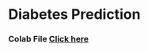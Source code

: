 # Diabetes Prediction

### Colab File [Click here](https://colab.research.google.com/drive/1_88sZ62BO-34-oXfchlcO8HIDteiVPcJ?usp=sharing)
